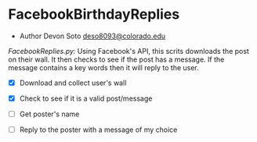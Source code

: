 # FacebookBirthdayReplies


* Author
Devon Soto
deso8093@colorado.edu


*FacebookReplies.py:* Using Facebook's API, this scrits downloads the post on their wall. It then checks to see if the post has a message. If the message contains a key words then it will reply to the user. 

- [x] Download and collect user's wall 
- [x] Check to see if it is a valid post/message
- [ ] Get poster's name 
- [ ] Reply to the poster with a message of my choice

